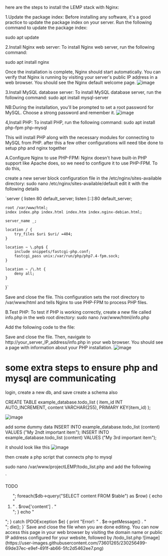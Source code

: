 here are the steps to install the LEMP stack with Nginx:

1.Update the package index: Before installing any software, it's a good practice to update the package index on your server.
Run the following command to update the package index:

sudo apt update

2.Install Nginx web server: To install Nginx web server, run the following command:

sudo apt install nginx

Once the installation is complete, Nginx should start automatically. You can verify that Nginx is running by visiting your server's public IP address in a web browser.
You should see the Nginx default welcome page.
![image](https://user-images.githubusercontent.com/73601265/230247568-64127789-5c8d-4895-acde-cabec362a89c.png)

3.Install MySQL database server: To install MySQL database server, run the following command:
sudo apt install mysql-server

NB:During the installation, you'll be prompted to set a root password for MySQL. Choose a strong password and remember it.
![image](https://user-images.githubusercontent.com/73601265/230247851-8f45caf4-e44e-4529-b861-c6762dc6b77c.png)

4,Install PHP: To install PHP, run the following command:
sudo apt install php-fpm php-mysql

This will install PHP along with the necessary modules for connecting to MySQL from PHP.
after this a few other configurations will need tibe done to setup php and nginx together

A.Configure Nginx to use PHP-FPM: Nginx doesn't have built-in PHP support like Apache does, so we need to configure it to use PHP-FPM. To do this,

create a new server block configuration file in the /etc/nginx/sites-available directory:
sudo nano /etc/nginx/sites-available/default
 edit it with the following details
 
 `server {
    listen 80 default_server;
    listen [::]:80 default_server;

    root /var/www/html;
    index index.php index.html index.htm index.nginx-debian.html;

    server_name _;

    location / {
        try_files $uri $uri/ =404;
    }

    location ~ \.php$ {
        include snippets/fastcgi-php.conf;
        fastcgi_pass unix:/var/run/php/php7.4-fpm.sock;
    }

    location ~ /\.ht {
        deny all;
    }
}`


Save and close the file. This configuration sets the root directory to /var/www/html and tells Nginx to use PHP-FPM to process PHP files.

B.Test PHP: To test if PHP is working correctly, create a new file called info.php in the web root directory:
sudo nano /var/www/html/info.php

Add the following code to the file:
<?php
phpinfo();
?>

Save and close the file. Then, navigate to http://your_server_IP_address/info.php in your web browser. You should see a page with information about your PHP installation.
![image](https://user-images.githubusercontent.com/73601265/230250065-2dfbe981-a59e-4d2e-b3a9-07cdab8c54a5.png)


# some extra steps to ensure php and mysql are communicating
login, create a new db, and save
create a schema also


CREATE TABLE example_database.todo_list (
     item_id INT AUTO_INCREMENT,
     content VARCHAR(255),
     PRIMARY KEY(item_id)
);

![image](https://user-images.githubusercontent.com/73601265/230253393-a3289764-98b4-44b7-a61c-360fa9e3f203.png)

add some dummy data
INSERT INTO example_database.todo_list (content) VALUES ("My 2ndt important item");
INSERT INTO example_database.todo_list (content) VALUES ("My 3rd important item");

it should look like this 
![image](https://user-images.githubusercontent.com/73601265/230254170-98ecf61b-1189-4054-838a-967676b551b7.png)

then create a php script that connects php to mysql

sudo nano /var/www/projectLEMP/todo_list.php and add the following

`
<?php
$user = "example_user";
$password = "password";
$database = "example_database";
$table = "todo_list";


try {
  $db = new PDO("mysql:host=localhost;dbname=$database", $user, $password);
  echo "<h2>TODO</h2><ol>";
  foreach($db->query("SELECT content FROM $table") as $row) {
    echo "<li>" . $row['content'] . "</li>";
  }
  echo "</ol>";
} catch (PDOException $e) {
    print "Error!: " . $e->getMessage() . "<br/>";
    die();
}`

Save and close the file when you are done editing.
You can now access this page in your web browser by visiting the domain name or public IP address configured for your website, followed by /todo_list.php

![image](https://user-images.githubusercontent.com/73601265/230256499-69de37ec-e9ef-491f-ab66-5fc2d5462ee7.png)

